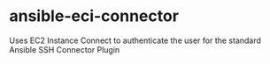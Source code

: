 # ansible-eci-connector
Uses EC2 Instance Connect to authenticate the user for the standard Ansible SSH Connector Plugin
